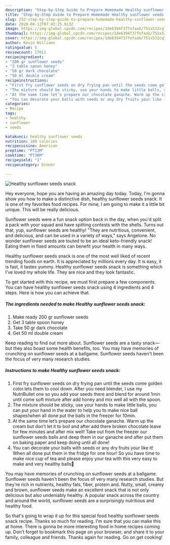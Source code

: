 ```yaml
---
description: "Step-by-Step Guide to Prepare Homemade Healthy sunflower seeds snack"
title: "Step-by-Step Guide to Prepare Homemade Healthy sunflower seeds snack"
slug: 252-step-by-step-guide-to-prepare-homemade-healthy-sunflower-seeds-snack
date: 2020-08-12T07:43:25.613Z
image: https://img-global.cpcdn.com/recipes/1de6394f37fefaab/751x532cq70/healthy-sunflower-seeds-snack-recipe-main-photo.jpg
thumbnail: https://img-global.cpcdn.com/recipes/1de6394f37fefaab/751x532cq70/healthy-sunflower-seeds-snack-recipe-main-photo.jpg
cover: https://img-global.cpcdn.com/recipes/1de6394f37fefaab/751x532cq70/healthy-sunflower-seeds-snack-recipe-main-photo.jpg
author: Kevin Williams
ratingvalue: 5
reviewcount: 17011
recipeingredient:
- "200 gr sunflower seeds"
- "3 table spoon honey"
- "50 gr dark chocolate"
- "50 ml double cream"
recipeinstructions:
- "First fry sunflower seeds on dry frying pan until the seeds come golden color.lets them to cool down. After you need blender, I use my NutriBullet one so you add your seeds there and blend for around 1min until come soft mixture after add honey and mix well all with the spoon."
- "The mixture should be sticky, use your hands to make little balls, you can put your hand in the water to help you to make nice ball shapes!when all done put the balls in the freezer for 10min."
- "At the same time let’s prepare our chocolate ganache. Warm up the cream but don’t let it to boil and after add there broken chocolate leave for few minutes and after mix well! Take out from the freezer our sunflower seeds balls and deep them in our ganache and after put them on baking paper and keep doing until all done!"
- "You can decorate your balls with seeds or any dry fruits your like it! When all done put them in the fridge for one hour! So you have time to make nice cup of tea and please enjoy your tea with this very easy to make and very healthy balls🙂"
categories:
- Recipe
tags:
- healthy
- sunflower
- seeds

katakunci: healthy sunflower seeds 
nutrition: 280 calories
recipecuisine: American
preptime: "PT12M"
cooktime: "PT36M"
recipeyield: "1"
recipecategory: Dinner

---
```



![Healthy sunflower seeds snack](https://img-global.cpcdn.com/recipes/1de6394f37fefaab/751x532cq70/healthy-sunflower-seeds-snack-recipe-main-photo.jpg)

Hey everyone, hope you are having an amazing day today. Today, I'm gonna show you how to make a distinctive dish, healthy sunflower seeds snack. It is one of my favorites food recipes. For mine, I am going to make it a little bit unique. This will be really delicious.

Sunflower seeds were a fun snack option back in the day, when you&#39;d split a pack with your squad and have spitting contests with the shells. Turns out that, yup, sunflower seeds are healthy! &#34;They are nutritious, convenient, and delicious, and can be used in a variety of ways,&#34; says Angelone. No wonder sunflower seeds are touted to be an ideal keto-friendly snack! Eating them in fixed amounts can benefit your health in many ways.

Healthy sunflower seeds snack is one of the most well liked of recent trending foods on earth. It is appreciated by millions every day. It is easy, it is fast, it tastes yummy. Healthy sunflower seeds snack is something which I've loved my whole life. They are nice and they look fantastic.


To get started with this recipe, we must first prepare a few components. You can have healthy sunflower seeds snack using 4 ingredients and 4 steps. Here is how you can achieve that.

<!--inarticleads1-->

##### The ingredients needed to make Healthy sunflower seeds snack:

1. Make ready 200 gr sunflower seeds
1. Get 3 table spoon honey
1. Take 50 gr dark chocolate
1. Get 50 ml double cream


Keep reading to find out more about. Sunflower seeds are a tasty snack—but they also boast some health benefits, too. You may have memories of crunching on sunflower seeds at a ballgame. Sunflower seeds haven&#39;t been the focus of very many research studies. 

<!--inarticleads2-->

##### Instructions to make Healthy sunflower seeds snack:

1. First fry sunflower seeds on dry frying pan until the seeds come golden color.lets them to cool down. After you need blender, I use my NutriBullet one so you add your seeds there and blend for around 1min until come soft mixture after add honey and mix well all with the spoon.
1. The mixture should be sticky, use your hands to make little balls, you can put your hand in the water to help you to make nice ball shapes!when all done put the balls in the freezer for 10min.
1. At the same time let’s prepare our chocolate ganache. Warm up the cream but don’t let it to boil and after add there broken chocolate leave for few minutes and after mix well! Take out from the freezer our sunflower seeds balls and deep them in our ganache and after put them on baking paper and keep doing until all done!
1. You can decorate your balls with seeds or any dry fruits your like it! When all done put them in the fridge for one hour! So you have time to make nice cup of tea and please enjoy your tea with this very easy to make and very healthy balls🙂


You may have memories of crunching on sunflower seeds at a ballgame. Sunflower seeds haven&#39;t been the focus of very many research studies. But they&#39;re rich in nutrients, healthy fats, fiber, protein and. Nutty, small, creamy and brown, sunflower seeds make an excellent snack that is not only delicious but also undeniably healthy. A popular snack across the country and around the world, sunflower seeds are a surprisingly nutritious and healthy food. 

So that's going to wrap it up for this special food healthy sunflower seeds snack recipe. Thanks so much for reading. I'm sure that you can make this at home. There is gonna be more interesting food in home recipes coming up. Don't forget to bookmark this page on your browser, and share it to your family, colleague and friends. Thanks again for reading. Go on get cooking!
